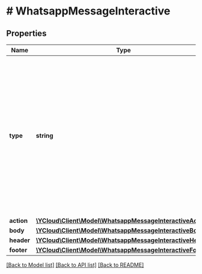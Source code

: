 # # WhatsappMessageInteractive

## Properties

Name | Type | Description | Notes
------------ | ------------- | ------------- | -------------
**type** | **string** | **Required.** The type of interactive message you want to send. - &#x60;button&#x60;: Use for Reply Buttons. - &#x60;list&#x60;: Use for List Messages. - &#x60;cta_url&#x60;: Use for Call-To-Action (CTA) URL Button Messages. - &#x60;product&#x60;: Use for Single Product Messages. - &#x60;product_list&#x60;: Use for Multi-Product Messages. - &#x60;catalog_message&#x60;: Use for Catalog Messages. | [optional]
**action** | [**\YCloud\Client\Model\WhatsappMessageInteractiveAction**](WhatsappMessageInteractiveAction.md) |  | [optional]
**body** | [**\YCloud\Client\Model\WhatsappMessageInteractiveBody**](WhatsappMessageInteractiveBody.md) |  | [optional]
**header** | [**\YCloud\Client\Model\WhatsappMessageInteractiveHeader**](WhatsappMessageInteractiveHeader.md) |  | [optional]
**footer** | [**\YCloud\Client\Model\WhatsappMessageInteractiveFooter**](WhatsappMessageInteractiveFooter.md) |  | [optional]

[[Back to Model list]](../../README.md#models) [[Back to API list]](../../README.md#endpoints) [[Back to README]](../../README.md)
